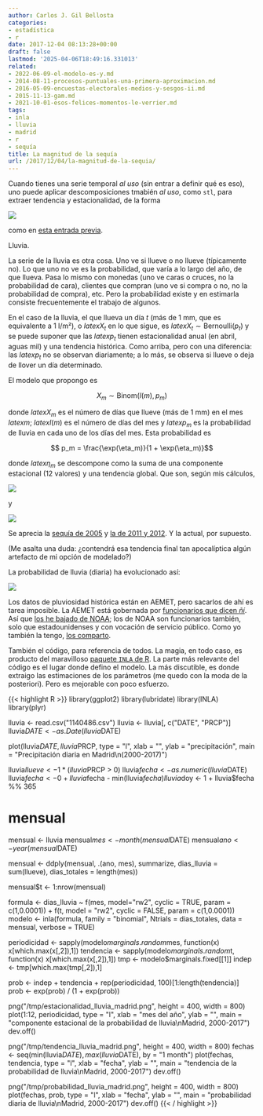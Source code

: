 ```yaml
---
author: Carlos J. Gil Bellosta
categories:
- estadística
- r
date: 2017-12-04 08:13:28+00:00
draft: false
lastmod: '2025-04-06T18:49:16.331013'
related:
- 2022-06-09-el-modelo-es-y.md
- 2014-08-11-procesos-puntuales-una-primera-aproximacion.md
- 2016-05-09-encuestas-electorales-medios-y-sesgos-ii.md
- 2015-11-13-gam.md
- 2021-10-01-esos-felices-momentos-le-verrier.md
tags:
- inla
- lluvia
- madrid
- r
- sequía
title: La magnitud de la sequía
url: /2017/12/04/la-magnitud-de-la-sequia/
---
```


Cuando tienes una serie temporal _al uso_ (sin entrar a definir qué es eso), uno puede aplicar descomposiciones tmabién _al uso_, como `stl`, para extraer tendencia y estacionalidad, de la forma

![](/wp-uploads/2017/02/wikipedia_r_decomposition.png#center)

como en [esta entrada previa](https://datanalytics.com/2017/02/27/consultando-el-numero-de-visitas-a-paginas-de-la-wikipedia-con-r/).

Lluvia.

La serie de la lluvia es otra cosa. Uno ve si llueve o no llueve (típicamente no). Lo que uno no ve es la probabilidad, que varía a lo largo del año, de que llueva. Pasa lo mismo con monedas (uno ve caras o cruces, no la probabilidad de cara), clientes que compran (uno ve si compra o no, no la probabilidad de compra), etc. Pero la probabilidad existe y en estimarla consiste frecuentemente el trabajo de algunos.

En el caso de la lluvia, el que llueva un día $t$ (más de 1 mm, que es equivalente a 1 l/m²), o $latex X_t$ en lo que sigue, es $latex X_t \sim \text{Bernoulli}(p_t)$ y se puede suponer que las $latex p_t$ tienen estacionalidad anual (en abril, aguas mil) y una tendencia histórica. Como arriba, pero con una diferencia: las $latex p_t$ no se observan diariamente; a lo más, se observa si llueve o deja de llover un día determinado.

El modelo que propongo es

$$ X_{m} \sim \text{Binom}(l(m), p_m)$$

donde $latex X_{m}$ es el número de días que llueve (más de 1 mm) en el mes $latex m$; $latex l(m)$ es el número de días del mes y $latex p_m$ es la probabilidad de lluvia en cada uno de los días del mes. Esta probabilidad es

$$ p_m = \frac{\exp(\eta_m)}{1 + \exp(\eta_m)}$$


donde $latex \eta_m$ se descompone como la suma de una componente estacional (12 valores) y una tendencia global. Que son, según mis cálculos,

![](/wp-uploads/2017/12/estacionalidad_lluvia_madrid.png#center)

y

![](/wp-uploads/2017/12/tendencia_lluvia_madrid.png#center)

Se aprecia la [sequía de 2005](http://www.elmundo.es/elmundo/2005/12/27/ciencia/1135698030.html) y [la de 2011 y 2012](http://www.elperiodicomediterraneo.com/noticias/sociedad/espana-vivio-2011-2012-ano-mas-seco-siglo-xviii_1006874.html). Y la actual, por supuesto.

(Me asalta una duda: ¿contendrá esa tendencia final tan apocalíptica algún artefacto de mi opción de modelado?)

La probabilidad de lluvia (diaria) ha evolucionado así:

![](/wp-uploads/2017/12/probabilidad_lluvia_madrid.png#center)

Los datos de pluviosidad histórica están en AEMET, pero sacarlos de ahí es tarea imposible. La AEMET está gobernada por [funcionarios que dicen _ñí_](https://www.youtube.com/watch?v=QDUCN_pzV1U). Así que [los he bajado de NOAA](https://datanalytics.com/2017/06/13/la-aemet-ha-muerto-larga-vida-a-la-noaa/); los de NOAA son funcionarios también, solo que estadounidenses y con vocación de servicio público. Como yo también la tengo, [los comparto](/uploads/lluvia_madrid.zip).

También el código, para referencia de todos. La magia, en todo caso, es producto del maravilloso [paquete `INLA` de R](http://www.r-inla.org/). La parte más relevante del código es el lugar donde defino el modelo. La más discutible, es donde extraigo las estimaciones de los parámetros (me quedo con la moda de la posteriori). Pero es mejorable con poco esfuerzo.

{{< highlight R >}}
library(ggplot2)
library(lubridate)
library(INLA)
library(plyr)

lluvia <- read.csv("1140486.csv")
lluvia <- lluvia[, c("DATE", "PRCP")]
lluvia$DATE <- as.Date(lluvia$DATE)

plot(lluvia$DATE, lluvia$PRCP, type = "l", xlab = "",
     ylab = "precipitación",
     main = "Precipitación diaria en Madrid\n(2000-2017)")

lluvia$llueve <- 1 * (lluvia$PRCP > 0)
lluvia$fecha <- as.numeric(lluvia$DATE)
lluvia$fecha <- 0 + lluvia$fecha - min(lluvia$fecha)
lluvia$doy   <- 1 + lluvia$fecha %% 365

# mensual

mensual <- lluvia
mensual$mes <- month(mensual$DATE)
mensual$ano <- year(mensual$DATE)

mensual <- ddply(mensual, .(ano, mes), summarize,
                    dias_lluvia = sum(llueve),
                    dias_totales = length(mes))

mensual$t <- 1:nrow(mensual)

formula <- dias_lluvia ~ f(mes, model="rw2", cyclic = TRUE, param = c(1,0.0001)) +
     f(t, model = "rw2", cyclic = FALSE, param = c(1,0.0001))
modelo <- inla(formula, family = "binomial", Ntrials = dias_totales, data = mensual, verbose = TRUE)

periodicidad <- sapply(modelo$marginals.random$mes, function(x) x[which.max(x[,2]),1])
tendencia <- sapply(modelo$marginals.random$t, function(x) x[which.max(x[,2]),1])
tmp <- modelo$marginals.fixed[[1]]
indep <- tmp[which.max(tmp[,2]),1]

prob <- indep + tendencia + rep(periodicidad, 100)[1:length(tendencia)]
prob <- exp(prob) / (1 + exp(prob))


png("/tmp/estacionalidad_lluvia_madrid.png", height = 400, width = 800)
plot(1:12, periodicidad, type = "l", xlab = "mes del año", ylab = "",
     main = "componente estacional de la probabilidad de lluvia\nMadrid, 2000-2017")
dev.off()

png("/tmp/tendencia_lluvia_madrid.png", height = 400, width = 800)
fechas <- seq(min(lluvia$DATE), max(lluvia$DATE), by = "1 month")
plot(fechas, tendencia, type = "l", xlab = "fecha", ylab = "",
     main = "tendencia de la probabilidad de lluvia\nMadrid, 2000-2017")
dev.off()

png("/tmp/probabilidad_lluvia_madrid.png", height = 400, width = 800)
plot(fechas, prob, type = "l", xlab = "fecha", ylab = "",
     main = "probabilidad diaria de lluvia\nMadrid, 2000-2017")
dev.off()
{{< / highlight >}}